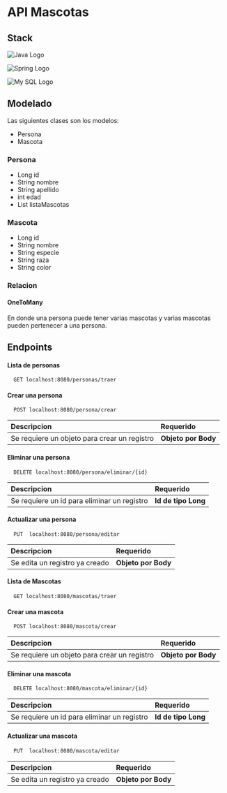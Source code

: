
 # API Mascotas
 
## Stack


![Java Logo](https://img.icons8.com/?size=48&id=13679&format=png)


![Spring Logo](https://img.icons8.com/?size=48&id=90519&format=png)

![My SQL Logo](https://img.icons8.com/?size=48&id=qGUfLiYi1bRN&format=png)


## Modelado

 Las siguientes clases son los modelos:

* Persona
* Mascota

### Persona
* Long id
* String nombre
* String apellido
* int edad
* List<Mascota> listaMascotas
  
### Mascota
* Long id
* String nombre
* String especie
* String raza
* String color


### Relacion
#### OneToMany
En donde una persona puede tener varias mascotas y varias mascotas pueden pertenecer a una persona.

## Endpoints


#### Lista de personas

```http
  GET localhost:8080/personas/traer
```

#### Crear una persona

```http
  POST localhost:8080/persona/crear
```

| Descripcion              | Requerido                      |
| :--------------------- | :----------------------------- |
| Se requiere un objeto para crear un registro | **Objeto por Body**        |

#### Eliminar una persona

```http
  DELETE localhost:8080/persona/eliminar/{id}
```

| Descripcion              | Requerido                      |
| :--------------------- | :----------------------------- |
| Se requiere un id para eliminar un registro | **Id de tipo Long**        |


#### Actualizar una persona

```http
  PUT  localhost:8080/persona/editar
```
| Descripcion              | Requerido                      |
| :--------------------- | :----------------------------- |
| Se edita un registro ya creado | **Objeto por Body**        |


#### Lista de Mascotas

```http
  GET localhost:8080/mascotas/traer
```

#### Crear una mascota

```http
  POST localhost:8080/mascota/crear
```

| Descripcion              | Requerido                      |
| :--------------------- | :----------------------------- |
| Se requiere un objeto para crear un registro | **Objeto por Body**        |

#### Eliminar una mascota

```http
  DELETE localhost:8080/mascota/eliminar/{id}
```

| Descripcion              | Requerido                      |
| :--------------------- | :----------------------------- |
| Se requiere un id para eliminar un registro | **Id de tipo Long**        |


#### Actualizar una mascota

```http
  PUT  localhost:8080/mascota/editar
```
| Descripcion              | Requerido                      |
| :--------------------- | :----------------------------- |
| Se edita un registro ya creado | **Objeto por Body**        |












